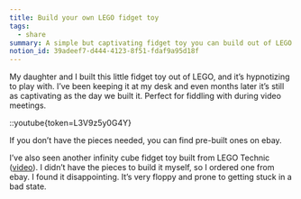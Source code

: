 ```yaml
---
title: Build your own LEGO fidget toy
tags:
  - share
summary: A simple but captivating fidget toy you can build out of LEGO
notion_id: 39adeef7-d444-4123-8f51-fdaf9a95d18f
---
```

My daughter and I built this little fidget toy out of LEGO, and it’s hypnotizing to play with. I’ve been keeping it at my desk and even months later it’s still as captivating as the day we built it. Perfect for fiddling with during video meetings.

::youtube{token=L3V9z5y0G4Y}

If you don’t have the pieces needed, you can find pre-built ones on ebay.

I’ve also seen another infinity cube fidget toy built from LEGO Technic ([video](https://www.youtube.com/watch?v=DbPBwtX-BaE)). I didn’t have the pieces to build it myself, so I ordered one from ebay. I found it disappointing. It’s very floppy and prone to getting stuck in a bad state.
